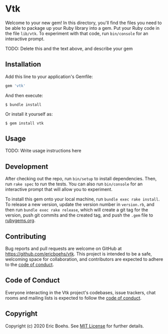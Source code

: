 # Vtk

Welcome to your new gem! In this directory, you'll find the files you need to be able to package up your Ruby library into a gem. Put your Ruby code in the file `lib/vtk`. To experiment with that code, run `bin/console` for an interactive prompt.

TODO: Delete this and the text above, and describe your gem

## Installation

Add this line to your application's Gemfile:

```ruby
gem 'vtk'
```

And then execute:

    $ bundle install

Or install it yourself as:

    $ gem install vtk

## Usage

TODO: Write usage instructions here

## Development

After checking out the repo, run `bin/setup` to install dependencies. Then, run `rake spec` to run the tests. You can also run `bin/console` for an interactive prompt that will allow you to experiment.

To install this gem onto your local machine, run `bundle exec rake install`. To release a new version, update the version number in `version.rb`, and then run `bundle exec rake release`, which will create a git tag for the version, push git commits and the created tag, and push the `.gem` file to [rubygems.org](https://rubygems.org).

## Contributing

Bug reports and pull requests are welcome on GitHub at https://github.com/ericboehs/vtk. This project is intended to be a safe, welcoming space for collaboration, and contributors are expected to adhere to the [code of conduct](https://github.com/ericboehs/vtk/blob/master/CODE_OF_CONDUCT.md).

## Code of Conduct

Everyone interacting in the Vtk project's codebases, issue trackers, chat rooms and mailing lists is expected to follow the [code of conduct](https://github.com/ericboehs/vtk/blob/master/CODE_OF_CONDUCT.md).

## Copyright

Copyright (c) 2020 Eric Boehs. See [MIT License](LICENSE.txt) for further details.